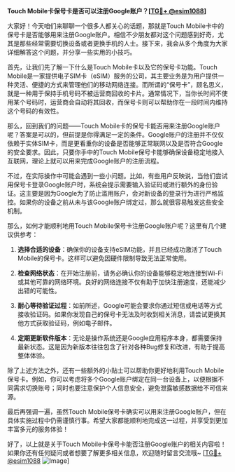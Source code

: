**Touch Mobile卡保号卡是否可以注册Google账户？[[TG💪+ @esim1088](https://t.me/s/esim1088)]**

大家好！今天咱们来聊聊一个很多人都关心的话题，那就是Touch Mobile卡中的保号卡是否能够用来注册Google账户。相信不少朋友都对这个问题感到好奇，尤其是那些经常需要切换设备或者更换手机的人士。接下来，我会从多个角度为大家详细解答这个问题，并分享一些实用的小技巧。

首先，让我们先了解一下什么是Touch Mobile卡以及它的保号卡功能。Touch Mobile是一家提供电子SIM卡（eSIM）服务的公司，其主要业务是为用户提供一种灵活、便捷的方式来管理他们的移动网络连接。而所谓的“保号卡”，顾名思义，就是一种用于保持手机号码不被运营商回收的卡片。通常情况下，当你长时间不使用某个号码时，运营商会自动将其回收，而保号卡则可以帮助你在一段时间内维持这个号码的有效性。

那么，回到我们的问题——Touch Mobile卡的保号卡能否用来注册Google账户呢？答案是可以的，但前提是你得满足一定的条件。Google账户的注册并不仅仅依赖于实体SIM卡，而是更看重你的设备是否能够正常联网以及是否符合Google的安全要求。因此，只要你手中的Touch Mobile保号卡能够确保设备稳定地接入互联网，理论上就可以用来完成Google账户的注册流程。

不过，在实际操作中可能会遇到一些小问题。比如，有些用户反映说，当他们尝试用保号卡登录Google账户时，系统会提示需要输入验证码或进行额外的身份验证。这主要是因为Google为了防止滥用账户，会对新设备的登录行为进行严格监控。如果你的设备之前从未与该Google账户绑定过，那么就很容易触发这些安全机制。

那么，如何才能顺利地用Touch Mobile保号卡注册Google账户呢？这里有几个建议供参考：

1. **选择合适的设备**：确保你的设备支持eSIM功能，并且已经成功激活了Touch Mobile的保号卡。这样可以避免因硬件限制导致无法正常使用。

2. **检查网络状态**：在开始注册前，请务必确认你的设备能够稳定地连接到Wi-Fi或其他可靠的网络环境。良好的网络连接不仅有助于加快注册速度，还能减少出错的可能性。

3. **耐心等待验证过程**：如前所述，Google可能会要求你通过短信或电话等方式接收验证码。如果你发现自己的保号卡无法及时收到相关消息，请尝试更换其他方式获取验证码，例如电子邮件。

4. **定期更新软件版本**：无论是操作系统还是Google应用程序本身，都需要保持最新状态。这是因为新版本往往包含了针对各种Bug修复和改进，有助于提高整体体验。

除了上述方法之外，还有一些额外的小贴士可以帮助你更好地利用Touch Mobile保号卡。例如，你可以考虑将多个Google账户绑定在同一台设备上，以便根据不同需求切换账号；同时也要注意保护个人信息安全，避免泄露敏感数据给不可信来源。

最后再强调一遍，虽然Touch Mobile保号卡确实可以用来注册Google账户，但在具体实施过程中仍需谨慎行事。希望大家都能顺利地完成这一过程，并享受到更加丰富多元的服务体验！

好了，以上就是关于Touch Mobile卡保号卡能否注册Google账户的相关内容啦！如果你还有任何疑问或者想要了解更多相关信息，欢迎随时留言交流哦~ [[TG💪+ @esim1088](https://t.me/s/esim1088) ![Image](https://i.postimg.cc/4NQfJmqS/Snipaste-2025-05-13-00-14-12.png)]
